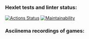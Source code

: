 ### Hexlet tests and linter status:
[![Actions Status](https://github.com/EugeneViktP/java-project-61/actions/workflows/hexlet-check.yml/badge.svg)](https://github.com/EugeneViktP/java-project-61/actions)
[![Maintainability](https://api.codeclimate.com/v1/badges/a778da2376eafc25e06a/maintainability)](https://codeclimate.com/github/EugeneViktP/java-project-61/maintainability)<br>
### Asciinema recordings of games:
[asciinema for Greet game]:(https://asciinema.org/a/WgNZTyNFd3QcZzgKvnqpgEiOD)<br>
[asciinema for Even game]:(https://asciinema.org/a/ErVPD2KXlFCnvHQvWYR2H2Up3)<br>
[asciinema for Calc game]:(https://asciinema.org/a/5dGX0MEyb1R13rj67obnHntud)<br>
[asciinema for GCD game]:(https://asciinema.org/a/5vj9x1satkPmWfZea1624WJ4O)<br>
[asciinema for Progression game]:(https://asciinema.org/a/TkOCVVmeSKJyodkjE1g7eFBgp)<br>
[asciinema for Prime game]:(https://asciinema.org/a/dEY7kyaWXZPQZWLCid04KbRwf)<br>
